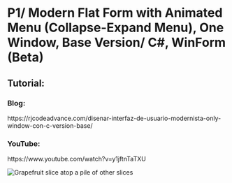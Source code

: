 # P1/ Modern Flat Form with Animated Menu (Collapse-Expand Menu), One Window, Base Version/ C#, WinForm (Beta)
<H2>Tutorial:</h2>
<h3>Blog:</h3>
https://rjcodeadvance.com/disenar-interfaz-de-usuario-modernista-only-window-con-c-version-base/
<h3>YouTube:</h3>
https://www.youtube.com/watch?v=y1jftnTaTXU

<img class="fit-picture"
     src="https://lh3.googleusercontent.com/x1Sn_p7JvL-7gDFSvwmCGnPn_ovkrCR8Hs2Ywb_keEzGjibtwR7sWw7-YqIj4MPi93-0a81ldAJUmUtFZeaOZkPU7mCvHLxA3PvK3gAbm6xkIUWHMQCIBvAP9UIX5Ni3x_4ALKG64g=w1313-h739-no"
     alt="Grapefruit slice atop a pile of other slices" />

